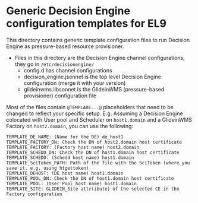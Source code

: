 # Generic Decision Engine configuration templates for EL9

This directory contains generic template configuration files to run Decision Engine as pressure-based resource provisioner.


* Files in this directory are the Decision Engine channel configurations, they go in `/etc/decisionengine/`
    * config.d has channel configurations
    * decision_engine.jsonnet is the top level Decision Engine configuration (merge it with your version)
    * glideinwms.libsonnet is the GlideinWMS (pressure-based provisioner) configuration file

Most of the files contain `@TEMPLARE...@` placeholders that need to be changed to reflect your specific setup.
E.g. Assuming a Decision Engine colocated with User pool and Scheduler on `host1.domain` and a GlideinWMS Factory on `host2.domain`, 
you can use the following:
```
TEMPLATE_DE_NAME: (Name for the DE) de_host1
TEMPLATE_FACTORY_DN: Check the DN of host2.domain host certificate
TEMPLATE_FACTORY: (Factory host name) host2.domain
TEMPLATE_SCHEDD_DN: Check the DN of host1.domain host certificate
TEMPLATE_SCHEDD: (Schedd host name) host1.domain
TEMPLATE_SciToken_PATH: Path of the file with the SciToken (where you save it, e.g. using htgettoken)
TEMPLATE_DEHOST: (DE host name) host1.domain
TEMPLATE_POOL_DN: Check the DN of host1.domain host certificate
TEMPLATE_POOL: (User Pool host name) host1.domain
TEMPLATE_SITE: GLIDEIN_Site attr(ibute) of the selected CE in the Factory configuration
```
